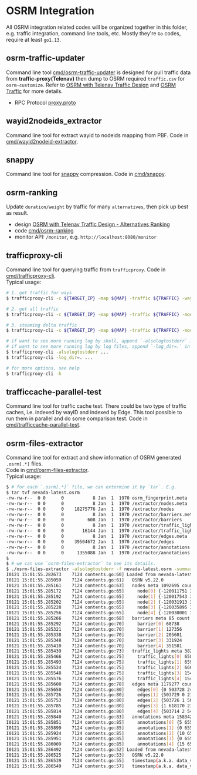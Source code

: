 # OSRM Integration
All OSRM integration related codes will be organized together in this folder, e.g. traffic integration, command line tools, etc. Mostly they're `Go` codes, require at least `go1.13`. 

## osrm-traffic-updater
Command line tool [cmd/osrm-traffic-updater](cmd/osrm-traffic-updater/) is designed for pull traffic data from **traffic-proxy(Telenav)** then dump to OSRM required `traffic.csv` for `osrm-customize`. Refer to [OSRM with Telenav Traffic Design](doc/osrm-with-telenav-traffic.md) and [OSRM Traffic](https://github.com/Project-OSRM/osrm-backend/wiki/Traffic) for more details.        

- RPC Protocol
[proxy.proto](proxy.proto)


## wayid2nodeids_extractor
Command line tool for extract wayid to nodeids mapping from PBF. Code in [cmd/wayid2nodeid-extractor](cmd/wayid2nodeid-extractor/).        

## snappy
Command line tool for [snappy](github.com/golang/snappy) compression. Code in [cmd/snappy](cmd/snappy/).  

## osrm-ranking 
Update `duration/weight` by traffic for many `alternatives`, then pick up best as result.     
- design [OSRM with Telenav Traffic Design - Alternatives Ranking](doc/osrm-with-telenav-traffic.md)     
- code [cmd/osrm-ranking](cmd/osrm-ranking)    
- monitor API: `/monitor`, e.g. `http://localhost:8080/monitor`     

## trafficproxy-cli 
Command line tool for querying traffic from `trafficproxy`. Code in [cmd/trafficproxy-cli](cmd/trafficproxy-cli/).       
Typical usage:    

```bash
# 1. get traffic for ways 
$ trafficproxy-cli -c ${TARGET_IP} -map ${MAP} -traffic ${TRAFFIC} -ways 829733412,-104489539,-129639168

# 2. get all traffic 
$ trafficproxy-cli -c ${TARGET_IP} -map ${MAP} -traffic ${TRAFFIC} -mode getall -stdout=false -dumpfile test 

# 3. steaming delta traffic 
$ trafficproxy-cli -c ${TARGET_IP} -map ${MAP} -traffic ${TRAFFIC} -mode delta -stdout=false -dumpfile test

# if want to see more running log by shell, append `-alsologtostderr` in command-line
# if want to see more running log by log files, append `-log_dir=.` in command-line
$ trafficproxy-cli -alsologtostderr ...
$ trafficproxy-cli -log_dir=. ...

# for more options, see help
$ trafficproxy-cli -h

```

## trafficcache-parallel-test
Command line tool for traffic cache test. There could be two type of traffic caches, i.e. indexed by wayID and indexed by Edge. This tool possible to run them in parallel and do some comparison test. Code in [cmd/trafficcache-parallel-test](cmd/trafficcache-parallel-test/).          

## osrm-files-extractor
Command line tool for extract and show information of OSRM generated `.osrm[.*]` files.     
Code in [cmd/osrm-files-extractor](cmd/osrm-files-extractor/).     
Typical usage:    
```bash
$ # for each `.osrm[.*]` file, we can extermine it by `tar`. E.g. 
$ tar tvf nevada-latest.osrm 
-rw-rw-r--  0 0      0           8 Jan  1  1970 osrm_fingerprint.meta
-rw-rw-r--  0 0      0           8 Jan  1  1970 /extractor/nodes.meta
-rw-rw-r--  0 0      0    18275776 Jan  1  1970 /extractor/nodes
-rw-rw-r--  0 0      0           8 Jan  1  1970 /extractor/barriers.meta
-rw-rw-r--  0 0      0         608 Jan  1  1970 /extractor/barriers
-rw-rw-r--  0 0      0           8 Jan  1  1970 /extractor/traffic_lights.meta
-rw-rw-r--  0 0      0       16144 Jan  1  1970 /extractor/traffic_lights
-rw-rw-r--  0 0      0           8 Jan  1  1970 /extractor/edges.meta
-rw-rw-r--  0 0      0    39504672 Jan  1  1970 /extractor/edges
-rw-rw-r--  0 0      0           8 Jan  1  1970 /extractor/annotations.meta
-rw-rw-r--  0 0      0     1355088 Jan  1  1970 /extractor/annotations
$ 
$ # we can use `osrm-files-extractor` to see its details.    
$ ./osrm-files-extractor -alsologtostderr -f nevada-latest.osrm -summary 5
I0121 15:01:55.282673    7124 contents.go:60] Loaded from nevada-latest.osrm
I0121 15:01:55.285059    7124 contents.go:61]   OSRN v5.22.0
I0121 15:01:55.285161    7124 contents.go:63]   nodes meta 1092695 count 1092695
I0121 15:01:55.285172    7124 contents.go:65]     node[0] {-120011751 39443340 26798725}
I0121 15:01:55.285192    7124 contents.go:65]     node[1] {-120017543 39440794 26798726}
I0121 15:01:55.285202    7124 contents.go:65]     node[2] {-120031913 39431791 26798727}
I0121 15:01:55.285228    7124 contents.go:65]     node[3] {-120035895 39423872 26798728}
I0121 15:01:55.285256    7124 contents.go:65]     node[4] {-120030001 39416698 26798729}
I0121 15:01:55.285266    7124 contents.go:68]   barriers meta 85 count 85
I0121 15:01:55.285292    7124 contents.go:70]     barrier[0] 68738
I0121 15:01:55.285321    7124 contents.go:70]     barrier[1] 127356
I0121 15:01:55.285338    7124 contents.go:70]     barrier[2] 205601
I0121 15:01:55.285348    7124 contents.go:70]     barrier[3] 331924
I0121 15:01:55.285410    7124 contents.go:70]     barrier[4] 351581
I0121 15:01:55.285439    7124 contents.go:73]   traffic_lights meta 3821 count 3821
I0121 15:01:55.285466    7124 contents.go:75]     traffic_lights[0] 6584
I0121 15:01:55.285493    7124 contents.go:75]     traffic_lights[1] 6596
I0121 15:01:55.285524    7124 contents.go:75]     traffic_lights[2] 6600
I0121 15:01:55.285548    7124 contents.go:75]     traffic_lights[3] 15405
I0121 15:01:55.285576    7124 contents.go:75]     traffic_lights[4] 15439
I0121 15:01:55.285600    7124 contents.go:78]   edges meta 1179277 count 1179277
I0121 15:01:55.285650    7124 contents.go:80]     edges[0] {0 503728 24 24 54.78657 {2147483647 false} 44793 {true false false false false true false {true false false 0 2} 0 0}}
I0121 15:01:55.285726    7124 contents.go:80]     edges[1] {503729 0 21 21 49.09447 {2147483647 false} 44793 {true false false false false true false {true false false 0 2} 0 0}}
I0121 15:01:55.285753    7124 contents.go:80]     edges[2] {503726 1 50 50 116.59047 {2147483647 false} 44793 {true false false false false true false {true false false 0 2} 0 0}}
I0121 15:01:55.285785    7124 contents.go:80]     edges[3] {1 618170 23 23 53.611294 {2147483647 false} 44793 {true false false false false true false {true false false 0 2} 0 0}}
I0121 15:01:55.285814    7124 contents.go:80]     edges[4] {503714 2 54 54 126.03433 {2147483647 false} 44793 {true false false false false true false {true false false 0 2} 0 0}}
I0121 15:01:55.285840    7124 contents.go:83]   annotations meta 158342 count 158342
I0121 15:01:55.285851    7124 contents.go:85]     annotations[0] {5 65535 1 1 false}
I0121 15:01:55.285899    7124 contents.go:85]     annotations[1] {0 65535 0 1 false}
I0121 15:01:55.285924    7124 contents.go:85]     annotations[2] {10 65535 0 1 false}
I0121 15:01:55.285951    7124 contents.go:85]     annotations[3] {0 65535 0 1 false}
I0121 15:01:55.286009    7124 contents.go:85]     annotations[4] {15 65535 0 1 false}
I0121 15:01:55.286492    7124 contents.go:52] Loaded from nevada-latest.osrm.timestamp
I0121 15:01:55.286525    7124 contents.go:53]   OSRN v5.22.0
I0121 15:01:55.286539    7124 contents.go:55]   timestamp(a.k.a. data_version) meta 20 count 20
I0121 15:01:55.286549    7124 contents.go:57]   timestamp(a.k.a. data_version) 2019-01-24T21:15:02Z
```
